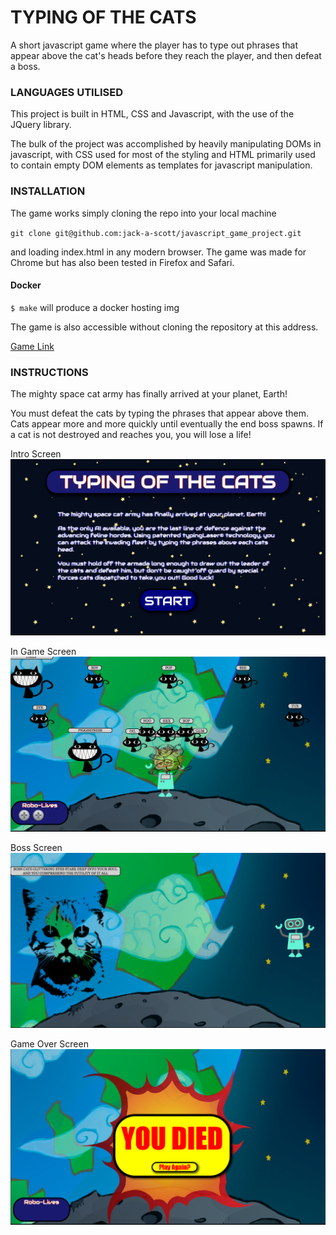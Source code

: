 # TYPING OF THE CATS #

A short javascript game where the player has to type out phrases that appear above the cat's heads before they reach the player, and then defeat a boss.

### LANGUAGES UTILISED ###

This project is built in HTML, CSS and Javascript, with the use of the JQuery library.

The bulk of the project was accomplished by heavily manipulating DOMs in javascript, with CSS used for most of the styling and HTML primarily used to contain empty DOM elements as templates for javascript manipulation.

### INSTALLATION ###

The game works simply cloning the repo into your local machine

`git clone git@github.com:jack-a-scott/javascript_game_project.git`

 and loading index.html in any modern browser. The game was made for Chrome but has also been tested in Firefox and Safari.

 #### Docker ####

 `$ make`
 will produce a docker hosting img

 The game is also accessible without cloning the repository at this address.

 [Game Link](https://jack-a-scott.github.io/javascript_game_project)

### INSTRUCTIONS ###

The mighty space cat army has finally arrived at your planet, Earth!

You must defeat the cats by typing the phrases that appear above them. Cats appear more and more quickly until eventually the end boss spawns. If a cat is not destroyed and reaches you, you will lose a life!

Intro Screen
![Introduction](Images/INTROSCREEN.png)

In Game Screen
![In Game Image](Images/MDSCREENSHOT1.png)

Boss Screen
![Boss Image](Images/BOSSSCREEN.png)

Game Over Screen
![Game Over Image](Images/GAMEOVERSCREEN.png)